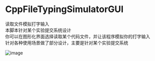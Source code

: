 # CppFileTypingSimulatorGUI
读取文件模拟打字输入\
本脚本针对某个实验提交系统设计\
你可以在图形化界面选择读取某个代码文件，并让该程序模拟你的打字输入\
针对各种使用场景做了部分设计，主要是针对某个实验提交系统

![image](https://github.com/user-attachments/assets/f928f650-7899-4fb1-9b28-8fff65f985dc)
